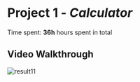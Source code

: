 # Project 1 - *Calculator*

Time spent: **36h** hours spent in total

## Video Walkthrough

<img src='http://i.imgur.com/link/to/your/gif/file.gif' title='Video Walkthrough' width='' alt='result11'/>

